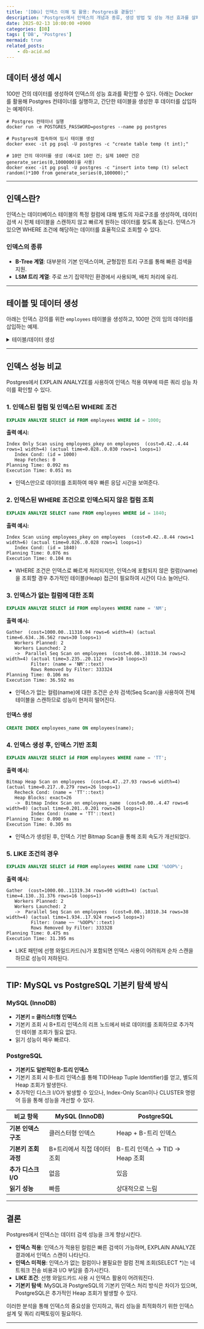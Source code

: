 ```yaml
---
title: '[DB⛁] 인덱스 이해 및 활용: Postgres을 곁들인'
description: 'Postgres에서 인덱스의 개념과 종류, 생성 방법 및 성능 개선 효과를 살펴본다.'
date: 2025-02-13 10:00:00 +0900
categories: [DB]
tags: ['DB', 'Postgres']
mermaid: true
related_posts:
    - db-acid.md
---
```


## 데이터 생성 예시

100만 건의 데이터를 생성하여 인덱스의 성능 효과를 확인할 수 있다. 아래는 Docker를 활용해 Postgres 컨테이너를 실행하고, 간단한 테이블을 생성한 후 데이터를 삽입하는 예제이다.

```docker
# Postgres 컨테이너 실행
docker run -e POSTGRES_PASSWORD=postgres --name pg postgres 

# Postgres에 접속하여 임시 테이블 생성
docker exec -it pg psql -U postgres -c "create table temp (t int);"

# 10만 건의 데이터를 생성 (예시로 10만 건; 실제 100만 건은 generate_series(0,1000000)을 사용)
docker exec -it pg psql -U postgres -c "insert into temp (t) select random()*100 from generate_series(0,100000);"
```

---

## 인덱스란?

인덱스는 데이터베이스 테이블의 특정 컬럼에 대해 별도의 자료구조를 생성하여, 데이터 검색 시 전체 테이블을 스캔하지 않고 빠르게 원하는 데이터를 찾도록 돕는다. 인덱스가 있으면 WHERE 조건에 해당하는 데이터를 효율적으로 조회할 수 있다.

### 인덱스의 종류

- **B-Tree 계열**: 대부분의 기본 인덱스이며, 균형잡힌 트리 구조를 통해 빠른 검색을 지원.
- **LSM 트리 계열**: 주로 쓰기 집약적인 환경에서 사용되며, 배치 처리에 유리.

---

## 테이블 및 데이터 생성

아래는 인덱스 강의를 위한 `employees` 테이블을 생성하고, 100만 건의 임의 데이터를 삽입하는 예제.

<details>
<summary>테이블/데이터 생성</summary>

<div markdown="1">

```sql
-- Postgres 컨테이너 실행 및 접속
docker run --name pg -e POSTGRES_PASSWORD=postgres -d postgres
docker start pg
docker exec -it pg psql -U postgres

-- employees 테이블 생성
CREATE TABLE employees (
    id serial PRIMARY KEY,
    name text
);

-- 임의 문자열 생성 함수 작성
CREATE OR REPLACE FUNCTION random_string(length integer) RETURNS text AS 
$$
DECLARE
    chars text[] := '{0,1,2,3,4,5,6,7,8,9,A,B,C,D,E,F,G,H,I,J,K,L,M,N,O,P,Q,R,S,T,U,V,W,X,Y,Z,a,b,c,d,e,f,g,h,i,j,k,l,m,n,o,p,q,r,s,t,u,v,w,x,y,z}';
    result text := '';
    i integer;
    length2 integer := (SELECT trunc(random() * length + 1));
BEGIN
    IF length2 < 0 THEN
        RAISE EXCEPTION 'Given length cannot be less than 0';
    END IF;
    FOR i IN 1..length2 LOOP
        result := result || chars[1 + random() * (array_length(chars, 1) - 1)];
    END LOOP;
    RETURN result;
END;
$$ LANGUAGE plpgsql;

-- 100만 건의 데이터 생성
INSERT INTO employees(name)
SELECT random_string(10)
FROM generate_series(0, 1000000);
```

</div>
</details>

---

## 인덱스 성능 비교

Postgres에서 EXPLAIN ANALYZE를 사용하여 인덱스 적용 여부에 따른 쿼리 성능 차이를 확인할 수 있다.

### 1. 인덱스된 컬럼 및 인덱스된 WHERE 조건

```sql
EXPLAIN ANALYZE SELECT id FROM employees WHERE id = 1000;
```

**출력 예시:**

```plaintext
Index Only Scan using employees_pkey on employees  (cost=0.42..4.44 rows=1 width=4) (actual time=0.028..0.030 rows=1 loops=1)
   Index Cond: (id = 1000)
   Heap Fetches: 0
Planning Time: 0.092 ms
Execution Time: 0.051 ms
```

- 인덱스만으로 데이터를 조회하여 매우 빠른 응답 시간을 보여준다.

### 2. 인덱스된 WHERE 조건으로 인덱스되지 않은 컬럼 조회

```sql
EXPLAIN ANALYZE SELECT name FROM employees WHERE id = 1840;
```

**출력 예시:**

```plaintext
Index Scan using employees_pkey on employees  (cost=0.42..8.44 rows=1 width=6) (actual time=0.026..0.028 rows=1 loops=1)
   Index Cond: (id = 1840)
Planning Time: 0.076 ms
Execution Time: 0.104 ms
```

- WHERE 조건은 인덱스로 빠르게 처리되지만, 인덱스에 포함되지 않은 컬럼(name)을 조회할 경우 추가적인 테이블(Heap) 접근이 필요하여 시간이 다소 늘어난다.

### 3. 인덱스가 없는 컬럼에 대한 조회

```sql
EXPLAIN ANALYZE SELECT id FROM employees WHERE name = 'NM';
```

**출력 예시:**

```plaintext
Gather  (cost=1000.00..11310.94 rows=6 width=4) (actual time=6.634..36.562 rows=30 loops=1)
   Workers Planned: 2
   Workers Launched: 2
   ->  Parallel Seq Scan on employees  (cost=0.00..10310.34 rows=2 width=4) (actual time=3.235..20.112 rows=10 loops=3)
         Filter: (name = 'NM'::text)
         Rows Removed by Filter: 333324
Planning Time: 0.106 ms
Execution Time: 36.592 ms
```

- 인덱스가 없는 컬럼(name)에 대한 조건은 순차 검색(Seq Scan)을 사용하여 전체 테이블을 스캔하므로 성능이 현저히 떨어진다.

#### 인덱스 생성

```sql
CREATE INDEX employees_name ON employees(name);
```

### 4. 인덱스 생성 후, 인덱스 기반 조회

```sql
EXPLAIN ANALYZE SELECT id FROM employees WHERE name = 'TT';
```

**출력 예시:**

```plaintext
Bitmap Heap Scan on employees  (cost=4.47..27.93 rows=6 width=4) (actual time=0.217..0.279 rows=26 loops=1)
   Recheck Cond: (name = 'TT'::text)
   Heap Blocks: exact=26
   ->  Bitmap Index Scan on employees_name  (cost=0.00..4.47 rows=6 width=0) (actual time=0.201..0.201 rows=26 loops=1)
         Index Cond: (name = 'TT'::text)
Planning Time: 0.090 ms
Execution Time: 0.305 ms
```

- 인덱스가 생성된 후, 인덱스 기반 Bitmap Scan을 통해 조회 속도가 개선되었다.

### 5. LIKE 조건의 경우

```sql
EXPLAIN ANALYZE SELECT id FROM employees WHERE name LIKE '%OOP%';
```

**출력 예시:**

```plaintext
Gather  (cost=1000.00..11319.34 rows=90 width=4) (actual time=4.130..31.376 rows=16 loops=1)
   Workers Planned: 2
   Workers Launched: 2
   ->  Parallel Seq Scan on employees  (cost=0.00..10310.34 rows=38 width=4) (actual time=1.934..17.924 rows=5 loops=3)
         Filter: (name ~~ '%OOP%'::text)
         Rows Removed by Filter: 333328
Planning Time: 0.475 ms
Execution Time: 31.395 ms
```

- LIKE 패턴에 선행 와일드카드(`%`)가 포함되면 인덱스 사용이 어려워져 순차 스캔을 하므로 성능이 저하된다.

---

## TIP: MySQL vs PostgreSQL 기본키 탐색 방식

### MySQL (InnoDB)

- **기본키 = 클러스터형 인덱스**
- 기본키 조회 시 B+트리 인덱스의 리프 노드에서 바로 데이터를 조회하므로 추가적인 테이블 조회가 필요 없다.
- 읽기 성능이 매우 빠르다.

### PostgreSQL

- **기본키도 일반적인 B-트리 인덱스**
- 기본키 조회 시 B-트리 인덱스를 통해 TID(Heap Tuple Identifier)를 얻고, 별도의 Heap 조회가 발생한다.
- 추가적인 디스크 I/O가 발생할 수 있으나, Index-Only Scan이나 CLUSTER 명령어 등을 통해 성능을 개선할 수 있다.

| 비교 항목            | MySQL (InnoDB)              | PostgreSQL                      |
| -------------------- | --------------------------- | ------------------------------- |
| **기본 인덱스 구조** | 클러스터형 인덱스           | Heap + B-트리 인덱스            |
| **기본키 조회 과정** | B+트리에서 직접 데이터 조회 | B-트리 인덱스 → TID → Heap 조회 |
| **추가 디스크 I/O**  | 없음                        | 있음                            |
| **읽기 성능**        | 빠름                        | 상대적으로 느림                 |

---

## 결론

Postgres에서 인덱스는 데이터 검색 성능을 크게 향상시킨다.  
- **인덱스 적용**: 인덱스가 적용된 컬럼은 빠른 검색이 가능하며, EXPLAIN ANALYZE 결과에서 인덱스 스캔이 나타난다.
- **인덱스 미적용**: 인덱스가 없는 컬럼이나 불필요한 컬럼 전체 조회(SELECT *)는 네트워크 전송 비용과 I/O 부담을 증가시킨다.
- **LIKE 조건**: 선행 와일드카드 사용 시 인덱스 활용이 어려워진다.
- **기본키 탐색**: MySQL과 PostgreSQL의 기본키 인덱스 처리 방식은 차이가 있으며, PostgreSQL은 추가적인 Heap 조회가 발생할 수 있다.

이러한 분석을 통해 인덱스의 중요성을 인지하고, 쿼리 성능을 최적화하기 위한 인덱스 설계 및 쿼리 리팩토링이 필요하다.

---